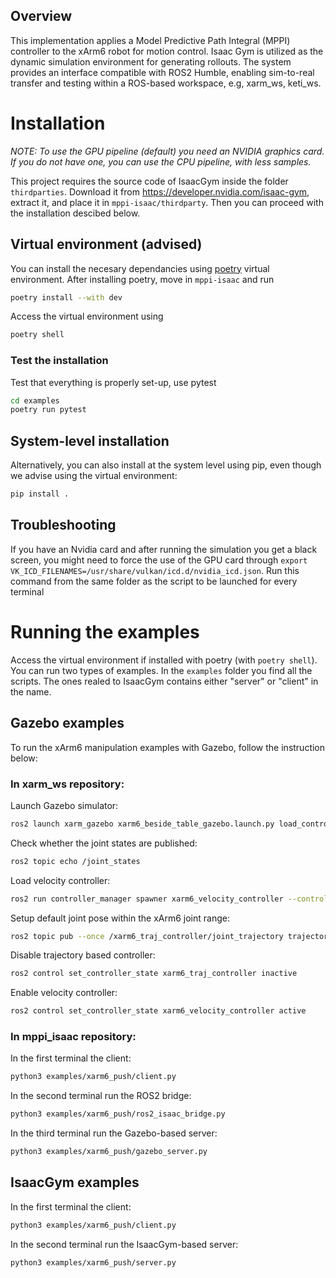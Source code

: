## Overview
This implementation applies a Model Predictive Path Integral (MPPI) controller to the xArm6 robot for motion control. Isaac Gym is utilized as the dynamic simulation environment for generating rollouts. The system provides an interface compatible with ROS2 Humble, enabling sim-to-real transfer and testing within a ROS-based workspace, e.g, xarm_ws, keti_ws.

# Installation

*NOTE: To use the GPU pipeline (default) you need an NVIDIA graphics card. If you do not have one, you can use the CPU pipeline, with less samples.*

This project requires the source code of IsaacGym inside the folder
`thirdparties`. Download it from https://developer.nvidia.com/isaac-gym, extract it, and place
it in `mppi-isaac/thirdparty`. Then you can proceed with the installation descibed below. 

## Virtual environment (advised)
You can install the necesary dependancies using [poetry](https://python-poetry.org/docs/) virtual environment. After installing poetry, move in `mppi-isaac` and run
```bash
poetry install --with dev
```

Access the virtual environment using
```bash
poetry shell
```

### **Test the installation**
Test that everything is properly set-up, use pytest
```bash
cd examples
poetry run pytest
```
## System-level installation
Alternatively, you can also install at the system level using pip, even though we advise using the virtual environment:
```bash
pip install .
```

## Troubleshooting
If you have an Nvidia card and after running the simulation you get a black screen, you might need to force the use of the GPU card through ``export VK_ICD_FILENAMES=/usr/share/vulkan/icd.d/nvidia_icd.json``. Run this command from the same folder as the script to be launched for every terminal

# Running the examples
Access the virtual environment if installed with poetry (with `poetry shell`). You can run two types of examples. In the `examples` folder you find all the scripts. The ones realed to IsaacGym contains either "server" or "client" in the name. 

## Gazebo examples
To run the xArm6 manipulation examples with Gazebo, follow the instruction below:

### In xarm_ws repository:
Launch Gazebo simulator:
```bash 
ros2 launch xarm_gazebo xarm6_beside_table_gazebo.launch.py load_controller:=true joint_state_broadcaster:=true
```
Check whether the joint states are published:
```bash 
ros2 topic echo /joint_states
```
Load velocity controller:
```bash 
ros2 run controller_manager spawner xarm6_velocity_controller --controller-type velocity_controllers/JointGroupVelocityController --param-file ../xarm_ws/src/xarm_ros2/xarm_controller/config/velocity_based_controller.yaml --inactive
```
Setup default joint pose within the xArm6 joint range:
```bash 
ros2 topic pub --once /xarm6_traj_controller/joint_trajectory trajectory_msgs/msg/JointTrajectory "{joint_names: ['joint1', 'joint2', 'joint3', 'joint4', 'joint5', 'joint6'], points: [{positions: [0.0, -0.78,-0.78, 0.0, 1.5708, 0.0], time_from_start: {sec: 5, nanosec: 0}}]}"
```
Disable trajectory based controller:
```bash 
ros2 control set_controller_state xarm6_traj_controller inactive
```
Enable velocity controller:
```bash 
ros2 control set_controller_state xarm6_velocity_controller active
```

### In mppi_isaac repository:
In the first terminal the client:
```bash 
python3 examples/xarm6_push/client.py
```
In the second terminal run the ROS2 bridge:
```bash 
python3 examples/xarm6_push/ros2_isaac_bridge.py
```
In the third terminal run the Gazebo-based server:
```bash 
python3 examples/xarm6_push/gazebo_server.py
```

## IsaacGym examples
In the first terminal the client:
```bash 
python3 examples/xarm6_push/client.py
```
In the second terminal run the IsaacGym-based server:
```bash 
python3 examples/xarm6_push/server.py
```
